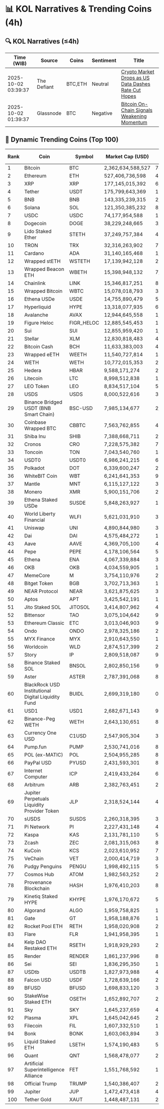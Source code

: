 # 📊 KOL Narratives & Trending Coins (4h)

## 🔍 KOL Narratives (≤4h)

| Time (WIB) | Source | Coins | Sentiment | Title |
|------------|--------|-------|-----------|-------|
| 2025-10-02 03:39:37 | The Defiant | BTC,ETH | Neutral | [Crypto Market Drops as US Data Dashes Rate Cut Hopes](https://thedefiant.io/example1) |
| 2025-10-02 01:39:37 | Glassnode | BTC | Negative | [Bitcoin On-Chain Signals Weakening Momentum](https://glassnode.com/example2) |

## 🚀 Dynamic Trending Coins (Top 100)

| Rank | Coin | Symbol | Market Cap (USD) | 24h Volume (USD) |
|------|------|--------|------------------|------------------|
| 1 | Bitcoin | BTC | 2,362,634,588,527 | 74,078,683,189 |
| 2 | Ethereum | ETH | 527,406,736,598 | 46,192,428,111 |
| 3 | XRP | XRP | 177,145,015,392 | 6,341,791,861 |
| 4 | Tether | USDT | 175,799,643,369 | 137,215,562,490 |
| 5 | BNB | BNB | 143,335,239,315 | 2,038,736,535 |
| 6 | Solana | SOL | 121,350,385,232 | 8,939,396,393 |
| 7 | USDC | USDC | 74,177,954,588 | 18,798,527,403 |
| 8 | Dogecoin | DOGE | 38,229,248,665 | 3,226,430,069 |
| 9 | Lido Staked Ether | STETH | 37,249,757,384 | 48,326,661 |
| 10 | TRON | TRX | 32,316,263,902 | 758,943,732 |
| 11 | Cardano | ADA | 31,140,165,468 | 1,292,954,186 |
| 12 | Wrapped stETH | WSTETH | 17,139,942,128 | 28,925,684 |
| 13 | Wrapped Beacon ETH | WBETH | 15,398,948,132 | 7,157,564 |
| 14 | Chainlink | LINK | 15,346,817,251 | 888,264,220 |
| 15 | Wrapped Bitcoin | WBTC | 15,078,018,793 | 344,593,668 |
| 16 | Ethena USDe | USDE | 14,755,890,479 | 549,580,729 |
| 17 | Hyperliquid | HYPE | 13,318,077,935 | 602,894,619 |
| 18 | Avalanche | AVAX | 12,944,645,558 | 1,165,009,565 |
| 19 | Figure Heloc | FIGR_HELOC | 12,885,545,453 | 19,738,891 |
| 20 | Sui | SUI | 12,855,959,420 | 1,457,260,459 |
| 21 | Stellar | XLM | 12,830,818,483 | 423,002,165 |
| 22 | Bitcoin Cash | BCH | 11,633,383,003 | 487,797,257 |
| 23 | Wrapped eETH | WEETH | 11,540,727,814 | 14,240,708 |
| 24 | WETH | WETH | 10,772,015,353 | 215,466,681 |
| 25 | Hedera | HBAR | 9,588,171,274 | 275,701,387 |
| 26 | Litecoin | LTC | 8,998,512,838 | 1,209,690,436 |
| 27 | LEO Token | LEO | 8,834,517,104 | 528,116 |
| 28 | USDS | USDS | 8,000,522,616 | 38,868,406 |
| 29 | Binance Bridged USDT (BNB Smart Chain) | BSC-USD | 7,985,134,677 | 2,412,888,247 |
| 30 | Coinbase Wrapped BTC | CBBTC | 7,563,762,855 | 491,912,450 |
| 31 | Shiba Inu | SHIB | 7,388,668,711 | 221,234,156 |
| 32 | Cronos | CRO | 7,228,575,382 | 76,344,970 |
| 33 | Toncoin | TON | 7,043,540,760 | 147,194,444 |
| 34 | USDT0 | USDT0 | 6,986,241,215 | 688,721,136 |
| 35 | Polkadot | DOT | 6,339,600,247 | 286,176,779 |
| 36 | WhiteBIT Coin | WBT | 6,241,641,353 | 90,663,688 |
| 37 | Mantle | MNT | 6,115,127,122 | 304,709,540 |
| 38 | Monero | XMR | 5,900,151,706 | 237,403,922 |
| 39 | Ethena Staked USDe | SUSDE | 5,848,263,927 | 129,533,811 |
| 40 | World Liberty Financial | WLFI | 5,621,031,910 | 327,572,336 |
| 41 | Uniswap | UNI | 4,890,844,980 | 344,973,101 |
| 42 | Dai | DAI | 4,575,484,272 | 130,844,371 |
| 43 | Aave | AAVE | 4,369,705,100 | 438,893,459 |
| 44 | Pepe | PEPE | 4,178,106,564 | 578,574,130 |
| 45 | Ethena | ENA | 4,067,339,884 | 384,421,193 |
| 46 | OKB | OKB | 4,034,559,905 | 106,477,184 |
| 47 | MemeCore | M | 3,754,110,976 | 22,816,868 |
| 48 | Bitget Token | BGB | 3,702,713,363 | 191,364,580 |
| 49 | NEAR Protocol | NEAR | 3,621,875,625 | 321,604,671 |
| 50 | Aptos | APT | 3,425,542,191 | 1,012,070,472 |
| 51 | Jito Staked SOL | JITOSOL | 3,414,807,962 | 43,088,728 |
| 52 | Bittensor | TAO | 3,075,104,642 | 91,541,262 |
| 53 | Ethereum Classic | ETC | 3,013,046,903 | 96,780,727 |
| 54 | Ondo | ONDO | 2,978,325,186 | 201,146,945 |
| 55 | MYX Finance | MYX | 2,910,643,550 | 198,150,387 |
| 56 | Worldcoin | WLD | 2,874,517,399 | 238,398,481 |
| 57 | Story | IP | 2,809,518,087 | 94,857,375 |
| 58 | Binance Staked SOL | BNSOL | 2,802,850,156 | 9,325,270 |
| 59 | Aster | ASTER | 2,787,391,068 | 888,534,185 |
| 60 | BlackRock USD Institutional Digital Liquidity Fund | BUIDL | 2,699,319,180 | 0.0 |
| 61 | USD1 | USD1 | 2,682,671,143 | 975,678,174 |
| 62 | Binance-Peg WETH | WETH | 2,643,130,651 | 87,599,098 |
| 63 | Currency One USD | C1USD | 2,547,905,304 | 396,905 |
| 64 | Pump.fun | PUMP | 2,530,741,016 | 874,629,197 |
| 65 | POL (ex-MATIC) | POL | 2,504,955,285 | 86,219,618 |
| 66 | PayPal USD | PYUSD | 2,431,593,301 | 81,328,410 |
| 67 | Internet Computer | ICP | 2,419,433,264 | 66,229,659 |
| 68 | Arbitrum | ARB | 2,382,763,451 | 251,145,294 |
| 69 | Jupiter Perpetuals Liquidity Provider Token | JLP | 2,318,524,144 | 47,507,188 |
| 70 | sUSDS | SUSDS | 2,260,318,395 | 3,691,169 |
| 71 | Pi Network | PI | 2,227,431,148 | 45,788,561 |
| 72 | Kaspa | KAS | 2,131,781,110 | 54,423,981 |
| 73 | Zcash | ZEC | 2,081,315,063 | 880,817,523 |
| 74 | KuCoin | KCS | 2,023,610,952 | 7,001,009 |
| 75 | VeChain | VET | 2,000,414,719 | 38,645,594 |
| 76 | Pudgy Penguins | PENGU | 1,998,492,115 | 500,431,401 |
| 77 | Cosmos Hub | ATOM | 1,982,563,252 | 241,067,676 |
| 78 | Provenance Blockchain | HASH | 1,976,410,203 | 8,486.13 |
| 79 | Kinetiq Staked HYPE | KHYPE | 1,976,170,672 | 59,308,920 |
| 80 | Algorand | ALGO | 1,959,758,825 | 117,328,283 |
| 81 | Gate | GT | 1,958,188,876 | 18,454,013 |
| 82 | Rocket Pool ETH | RETH | 1,958,020,908 | 24,237,969 |
| 83 | Flare | FLR | 1,941,958,395 | 13,376,673 |
| 84 | Kelp DAO Restaked ETH | RSETH | 1,918,929,293 | 2,628,054 |
| 85 | Render | RENDER | 1,861,237,996 | 80,628,451 |
| 86 | Sei | SEI | 1,836,295,350 | 144,497,250 |
| 87 | USDtb | USDTB | 1,827,973,988 | 4,044,555 |
| 88 | Falcon USD | USDF | 1,728,639,166 | 28,668,103 |
| 89 | BFUSD | BFUSD | 1,698,833,120 | 3,716,003 |
| 90 | StakeWise Staked ETH | OSETH | 1,652,892,707 | 2,229,633 |
| 91 | Sky | SKY | 1,645,237,659 | 45,533,602 |
| 92 | Plasma | XPL | 1,645,042,645 | 2,706,251,997 |
| 93 | Filecoin | FIL | 1,607,332,510 | 177,369,652 |
| 94 | Bonk | BONK | 1,603,063,894 | 311,867,824 |
| 95 | Liquid Staked ETH | LSETH | 1,574,190,483 | 584,409 |
| 96 | Quant | QNT | 1,568,478,077 | 29,221,517 |
| 97 | Artificial Superintelligence Alliance | FET | 1,551,768,592 | 107,311,399 |
| 98 | Official Trump | TRUMP | 1,540,386,407 | 210,366,654 |
| 99 | Jupiter | JUP | 1,472,473,418 | 44,935,208 |
| 100 | Tether Gold | XAUT | 1,448,487,131 | 240,330,430 |